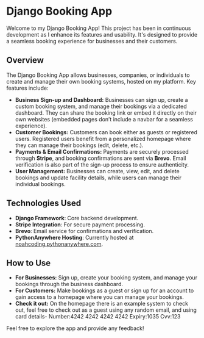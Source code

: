 # Django Booking App

Welcome to my Django Booking App! This project has been in continuous development as I enhance its features and usability. It's designed to provide a seamless booking experience for businesses and their customers.

## Overview

The Django Booking App allows businesses, companies, or individuals to create and manage their own booking systems, hosted on my platform. Key features include:
- **Business Sign-up and Dashboard:** Businesses can sign up, create a custom booking system, and manage their bookings via a dedicated dashboard. They can share the booking link or embed it directly on their own websites (embedded pages don’t include a navbar for a seamless experience).
- **Customer Bookings:** Customers can book either as guests or registered users. Registered users benefit from a personalized homepage where they can manage their bookings (edit, delete, etc.).
- **Payments & Email Confirmations:** Payments are securely processed through **Stripe**, and booking confirmations are sent via **Brevo**. Email verification is also part of the sign-up process to ensure authenticity.
- **User Management:** Businesses can create, view, edit, and delete bookings and update facility details, while users can manage their individual bookings.
  
## Technologies Used
- **Django Framework**: Core backend development.
- **Stripe Integration**: For secure payment processing.
- **Brevo**: Email service for confirmations and verification.
- **PythonAnywhere Hosting**: Currently hosted at [noahcoding.pythonanywhere.com](http://noahcoding.pythonanywhere.com).

## How to Use
- **For Businesses:** Sign up, create your booking system, and manage your bookings through the business dashboard.
- **For Customers:** Make bookings as a guest or sign up for an account to gain access to a homepage where you can manage your bookings.
- **Check it out:** On the homepage there is an example system to check out, feel free to check out as a guest using any random email, and using card details- Number:4242 4242 4242 4242 Expiry:1035 Cvv:123


Feel free to explore the app and provide any feedback!
